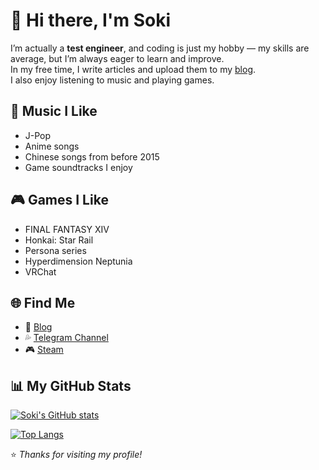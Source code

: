 # 👋 Hi there, I'm Soki

I’m actually a **test engineer**, and coding is just my hobby — my skills are average, but I’m always eager to learn and improve.  
In my free time, I write articles and upload them to my [blog](https://matsusatou.top).  
I also enjoy listening to music and playing games.

## 🎵 Music I Like

- J-Pop  
- Anime songs  
- Chinese songs from before 2015  
- Game soundtracks I enjoy  

## 🎮 Games I Like

- FINAL FANTASY XIV  
- Honkai: Star Rail  
- Persona series  
- Hyperdimension Neptunia  
- VRChat  


## 🌐 Find Me

- 📝 [Blog](https://matsusatou.top)  
- 💦 [Telegram Channel](https://t.me/satoushiro)
- 🎮 [Steam](https://steamcommunity.com/id/SokiSama/)


## 📊 My GitHub Stats

[![Soki's GitHub stats](https://github-readme-stats.vercel.app/api?username=SokiSama)](https://github.com/anuraghazra/github-readme-stats)

[![Top Langs](https://github-readme-stats.vercel.app/api/top-langs/?username=SokiSama)](https://github.com/anuraghazra/github-readme-stats)


⭐ *Thanks for visiting my profile!*
